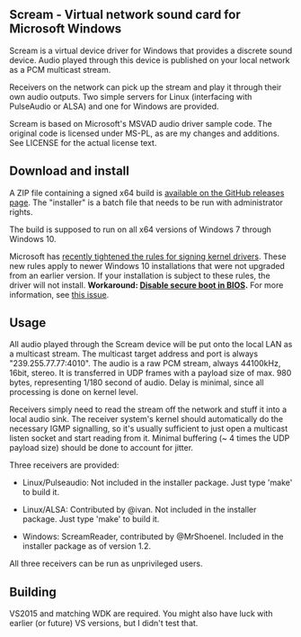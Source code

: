 Scream - Virtual network sound card for Microsoft Windows
---------------------------------------------------------------
Scream is a virtual device driver for Windows that provides a
discrete sound device. Audio played through this device is
published on your local network as a PCM multicast stream.

Receivers on the network can pick up the stream and play it
through their own audio outputs. Two simple servers for Linux
(interfacing with PulseAudio or ALSA) and one for Windows are
provided.

Scream is based on Microsoft's MSVAD audio driver sample code.
The original code is licensed under MS-PL, as are my changes
and additions. See LICENSE for the actual license text.


Download and install
---------------------------------------------------------------
A ZIP file containing a signed x64 build is [available on the
GitHub releases page](https://github.com/duncanthrax/scream/releases).
The "installer" is a batch file that needs to be run with
administrator rights.

The build is supposed to run on all x64 versions of Windows 7
through Windows 10. 

Microsoft has [recently tightened the rules for signing kernel
drivers](https://docs.microsoft.com/en-us/windows-hardware/drivers/install/kernel-mode-code-signing-policy--windows-vista-and-later-). These new rules apply to newer Windows 10 installations
that were not upgraded from an earlier version. If your installation
is subject to these rules, the driver will not install.
**Workaround: [Disable secure boot in BIOS](https://docs.microsoft.com/en-us/windows-hardware/manufacture/desktop/disabling-secure-boot).**
For more information, see [this issue](https://github.com/duncanthrax/scream/issues/8).


Usage
---------------------------------------------------------------
All audio played through the Scream device will be put onto
the local LAN as a multicast stream. The multicast target address
and port is always "239.255.77.77:4010". The audio is a raw PCM
stream, always 44100kHz, 16bit, stereo. It is transferred in UDP
frames with a payload size of max. 980 bytes, representing 1/180
second of audio. Delay is minimal, since all processing is done
on kernel level.

Receivers simply need to read the stream off the network and
stuff it into a local audio sink. The receiver system's kernel
should automatically do the necessary IGMP signalling, so it's
usually sufficient to just open a multicast listen socket and
start reading from it. Minimal buffering (~ 4 times the UDP
payload size) should be done to account for jitter.

Three receivers are provided: 

- Linux/Pulseaudio: Not included in the installer package. Just
type 'make' to build it.

- Linux/ALSA: Contributed by @ivan. Not included in the installer
package. Just type 'make' to build it.

- Windows: ScreamReader, contributed by @MrShoenel. Included in
the installer package as of version 1.2.

All three receivers can be run as unprivileged users.


Building
-------------------------------------------------------------
VS2015 and matching WDK are required. You might also have
luck with earlier (or future) VS versions, but I didn't test that.
